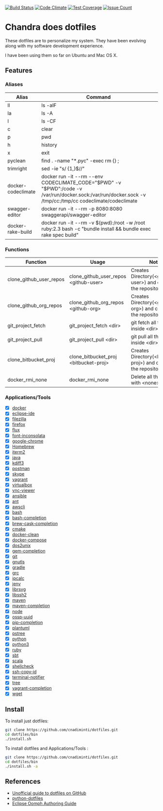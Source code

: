 [![Build Status](https://drone.io/github.com/cnadiminti/dotfiles/status.png)](https://drone.io/github.com/cnadiminti/dotfiles/latest)
[![Code Climate](https://codeclimate.com/github/cnadiminti/dotfiles/badges/gpa.svg)](https://codeclimate.com/github/cnadiminti/dotfiles)
[![Test Coverage](https://codeclimate.com/github/cnadiminti/dotfiles/badges/coverage.svg)](https://codeclimate.com/github/cnadiminti/dotfiles/coverage)
[![Issue Count](https://codeclimate.com/github/cnadiminti/dotfiles/badges/issue_count.svg)](https://codeclimate.com/github/cnadiminti/dotfiles)

# Chandra does dotfiles

These dotfiles are to personalize my system.
They have been evolving along with my software development experience.

I have been using them so far on Ubuntu and Mac OS X.

## Features

### Aliases

| Alias | Command |
|-------|---------|
| ll | ls -alF|
| la | ls -A |
| l | ls -CF |
| c | clear |
| p | pwd |
| h | history|
| x | exit|
| pyclean | find . -name "*.pyc" -exec rm {} \;|
| trimright | sed -ie "s/ \{1,\}$//"|
| docker-codeclimate | docker run -it --rm --env CODECLIMATE_CODE="$PWD" -v "$PWD":/code -v /var/run/docker.sock:/var/run/docker.sock -v /tmp/cc:/tmp/cc codeclimate/codeclimate|
| swagger-editor | docker run -it --rm -p 8080:8080 swaggerapi/swagger-editor|
| docker-rake-build | docker run -it --rm -v $(pwd):/root -w /root ruby:2.3 bash -c "bundle install &&  bundle exec rake spec build"|

### Functions

| Function | Usage | Notes |
|----------|-------|-------|
| clone_github_user_repos | clone_github_user_repos \<github-user\> | Creates Directory(\<github-user\>) and clones all the repositories |
| clone_github_org_repos | clone_github_org_repos \<github-org\> | Creates Directory(\<github-org\>) and clones all the repositories |
| git_project_fetch | git_project_fetch \<dir\>| git fetch all the repos inside \<dir\> |
| git_project_pull | git_project_pull \<dir\>| git pull all the repos inside \<dir\> |
| clone_bitbucket_proj | clone_bitbucket_proj \<bitbucket-proj\> | Creates Directory(\<bitbucket-proj\>) and clones all the repositories |
| docker_rmi_none | docker_rmi_none | Delete all the images with \<none\> tag |

### Applications/Tools

- [x] [docker](https://www.docker.com/products/docker)
- [x] [eclipse-ide](https://eclipse.org/)
- [x] [filezilla](https://filezilla-project.org/)
- [x] [firefox](https://www.mozilla.org/firefox/)
- [x] [flux](https://justgetflux.com/)
- [x] [font-inconsolata](http://levien.com/type/myfonts/inconsolata.html)
- [x] [google-chrome](https://www.google.com/chrome/)
- [x] [Homebrew](https://brew.sh)
- [x] [iterm2](https://www.iterm2.com/)
- [x] [java](http://www.oracle.com/technetwork/java/javase/overview/index.html)
- [x] [kdiff3](http://kdiff3.sourceforge.net/)
- [x] [postman](https://www.getpostman.com/)
- [x] [skype](https://www.skype.com/)
- [x] [vagrant](https://www.virtualbox.org/)
- [x] [virtualbox](https://www.virtualbox.org/)
- [x] [vnc-viewer](https://www.realvnc.com/)
- [x] [ansible](https://www.ansible.com/)
- [x] [ant](https://ant.apache.org/)
- [x] [awscli](https://aws.amazon.com/cli/)
- [x] [bash](https://www.gnu.org/software/bash/)
- [x] [bash-completion](https://bash-completion.alioth.debian.org/)
- [x] [brew-cask-completion](https://github.com/xyb/homebrew-cask-completion)
- [x] [cmake](https://www.cmake.org/)
- [x] [docker-clean](https://github.com/ZZROTDesign/docker-clean)
- [x] [docker-compose](https://docs.docker.com/compose/)
- [x] [dos2unix](https://waterlan.home.xs4all.nl/dos2unix.html)
- [x] [gem-completion](https://github.com/mernen/completion-ruby)
- [x] [git](https://git-scm.com)
- [x] [gnutls](https://gnutls.org/)
- [x] [gradle](https://www.gradle.org/)
- [x] [grc](http://korpus.juls.savba.sk/~garabik/software/grc.html)
- [x] [ipcalc](http://jodies.de/ipcalc)
- [x] [jenv](http://www.jenv.be)
- [x] [librsvg](https://live.gnome.org/LibRsvg)
- [x] [libssh2](https://libssh2.org/)
- [x] [maven](https://maven.apache.org/)
- [x] [maven-completion](https://github.com/juven/maven-bash-completion)
- [x] [node](https://nodejs.org/)
- [x] [ossp-uuid](http://www.ossp.org/pkg/lib/uuid/)
- [x] [pip-completion](https://github.com/ekalinin/pip-bash-completion)
- [x] [plantuml](https://plantuml.sourceforge.io/)
- [x] [pstree](http://www.thp.uni-duisburg.de/pstree/)
- [x] [python](https://www.python.org)
- [x] [python3](https://www.python.org/)
- [x] [ruby](https://www.ruby-lang.org/)
- [x] [sbt](http://www.scala-sbt.org)
- [x] [scala](https://www.scala-lang.org/)
- [x] [shellcheck](https://www.shellcheck.net/)
- [x] [ssh-copy-id](https://www.openssh.com/)
- [x] [terminal-notifier](https://github.com/julienXX/terminal-notifier)
- [x] [tree](http://mama.indstate.edu/users/ice/tree/)
- [x] [vagrant-completion](https://github.com/mitchellh/vagrant)
- [x] [wget](https://www.gnu.org/software/wget/)

## Install

To install just dotfiles:

```sh
git clone https://github.com/cnadiminti/dotfiles.git
cd dotfiles/bin
./install.sh
```

To install dotfiles and Applications/Tools :

```sh
git clone https://github.com/cnadiminti/dotfiles.git
cd dotfiles/bin
./install.sh -a
```

## References

- [Unofficial guide to dotfiles on GitHub](https://dotfiles.github.io)
- [python-dotfiles](https://github.com/shanx/python-dotfiles)
- [Eclipse Oomph Authoring Guide](https://wiki.eclipse.org/Eclipse_Oomph_Authoring)
